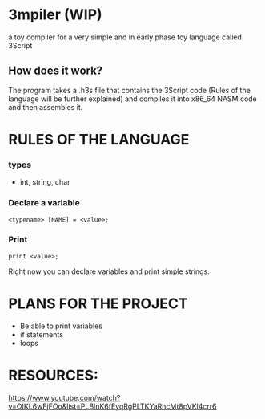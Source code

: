 # 3mpiler (WIP)
a toy compiler for a very simple and in early phase toy language called 3Script

## How does it work?

The program takes a .h3s file that contains the 3Script code (Rules of the language will be further explained) and compiles it into x86_64 NASM code and then assembles it.


# RULES OF THE LANGUAGE

### types
- int, string, char


### Declare a variable
``` <typename> [NAME] = <value>; ```

### Print
``` print <value>; ```

Right now you can declare variables and print simple strings.


# PLANS FOR THE PROJECT

- Be able to print variables
- if statements
- loops

# RESOURCES:
https://www.youtube.com/watch?v=OIKL6wFjFOo&list=PLBlnK6fEyqRgPLTKYaRhcMt8pVKl4crr6


